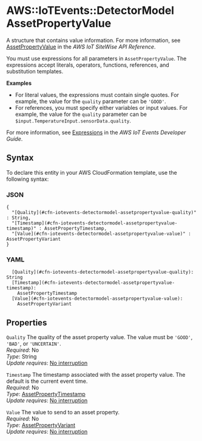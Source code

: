 # AWS::IoTEvents::DetectorModel AssetPropertyValue<a name="aws-properties-iotevents-detectormodel-assetpropertyvalue"></a>

A structure that contains value information\. For more information, see [AssetPropertyValue](https://docs.aws.amazon.com/iot-sitewise/latest/APIReference/API_AssetPropertyValue.html) in the *AWS IoT SiteWise API Reference*\.

You must use expressions for all parameters in `AssetPropertyValue`\. The expressions accept literals, operators, functions, references, and substitution templates\.

**Examples**
+ For literal values, the expressions must contain single quotes\. For example, the value for the `quality` parameter can be `'GOOD'`\.
+ For references, you must specify either variables or input values\. For example, the value for the `quality` parameter can be `$input.TemperatureInput.sensorData.quality`\.

For more information, see [Expressions](https://docs.aws.amazon.com/iotevents/latest/developerguide/iotevents-expressions.html) in the *AWS IoT Events Developer Guide*\.

## Syntax<a name="aws-properties-iotevents-detectormodel-assetpropertyvalue-syntax"></a>

To declare this entity in your AWS CloudFormation template, use the following syntax:

### JSON<a name="aws-properties-iotevents-detectormodel-assetpropertyvalue-syntax.json"></a>

```
{
  "[Quality](#cfn-iotevents-detectormodel-assetpropertyvalue-quality)" : String,
  "[Timestamp](#cfn-iotevents-detectormodel-assetpropertyvalue-timestamp)" : AssetPropertyTimestamp,
  "[Value](#cfn-iotevents-detectormodel-assetpropertyvalue-value)" : AssetPropertyVariant
}
```

### YAML<a name="aws-properties-iotevents-detectormodel-assetpropertyvalue-syntax.yaml"></a>

```
  [Quality](#cfn-iotevents-detectormodel-assetpropertyvalue-quality): String
  [Timestamp](#cfn-iotevents-detectormodel-assetpropertyvalue-timestamp): 
    AssetPropertyTimestamp
  [Value](#cfn-iotevents-detectormodel-assetpropertyvalue-value): 
    AssetPropertyVariant
```

## Properties<a name="aws-properties-iotevents-detectormodel-assetpropertyvalue-properties"></a>

`Quality`  <a name="cfn-iotevents-detectormodel-assetpropertyvalue-quality"></a>
The quality of the asset property value\. The value must be `'GOOD'`, `'BAD'`, or `'UNCERTAIN'`\.  
*Required*: No  
*Type*: String  
*Update requires*: [No interruption](https://docs.aws.amazon.com/AWSCloudFormation/latest/UserGuide/using-cfn-updating-stacks-update-behaviors.html#update-no-interrupt)

`Timestamp`  <a name="cfn-iotevents-detectormodel-assetpropertyvalue-timestamp"></a>
The timestamp associated with the asset property value\. The default is the current event time\.  
*Required*: No  
*Type*: [AssetPropertyTimestamp](aws-properties-iotevents-detectormodel-assetpropertytimestamp.md)  
*Update requires*: [No interruption](https://docs.aws.amazon.com/AWSCloudFormation/latest/UserGuide/using-cfn-updating-stacks-update-behaviors.html#update-no-interrupt)

`Value`  <a name="cfn-iotevents-detectormodel-assetpropertyvalue-value"></a>
The value to send to an asset property\.  
*Required*: No  
*Type*: [AssetPropertyVariant](aws-properties-iotevents-detectormodel-assetpropertyvariant.md)  
*Update requires*: [No interruption](https://docs.aws.amazon.com/AWSCloudFormation/latest/UserGuide/using-cfn-updating-stacks-update-behaviors.html#update-no-interrupt)